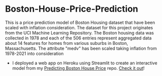 # Boston-House-Price-Prediction
This is a price prediction model of Boston Housing dataset that have been scaled with inflation consideration.
The dataset for this project originates from the UCI Machine Learning Repository. The Boston housing data was collected in 1978 and each of the 506 entries represent aggregated data about 14 features for homes from various suburbs in Boston, Massachusetts.
The attribute "medv" has been scaled taking inflation from 1978-2021 into consideration




* I deployed a web app on Heroku using Streamlit to create an interactive model from my [Predicting Boston House Price](https://github.com/DanielBayo/Boston-House-Price-Prediction) repo. [Check it out](https://bostonhouseprice.herokuapp.com/)!
